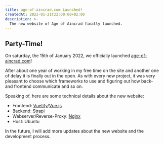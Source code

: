 ```yaml
---
title: age-of-aincrad.com Launched!
createdAt: 2022-01-21T22:00:00+02:00
description: >-
  The new website of Age of Aincrad finally launched.
---
```


## Party-Time!

On saturday, the 15th of January 2022, we officially launched [age-of-aincrad.com](https://age-of-aincrad.com/)!

After about one year of working in my free time on the site and another one of delay it is finally out in the open.
As with every new project, it was very pleasant to choose which frameworks to use and figuring out how back- and frontend communicate and so on.

Speaking of, here are some technical details about the new website:

- Frontend: [Vuetify](https://vuetifyjs.com/en/)/[Vue.js](https://vuejs.org/)
- Backend: [Strapi](https://strapi.io/)
- Webserver/Reverse-Proxy: [Nginx](https://www.nginx.com/)
- Host: Ubuntu

In the future, I will add more updates about the new website and the development process.
